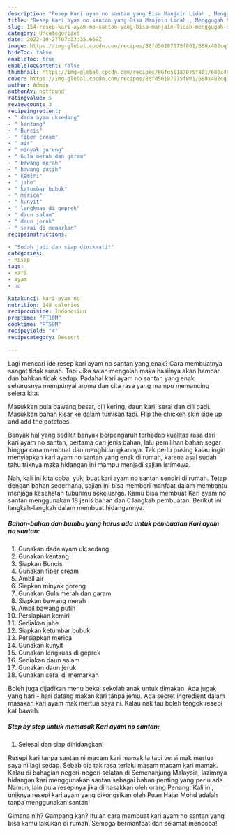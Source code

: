 ```yaml
---
description: "Resep Kari ayam no santan yang Bisa Manjain Lidah , Menggugah Selera"
title: "Resep Kari ayam no santan yang Bisa Manjain Lidah , Menggugah Selera"
slug: 154-resep-kari-ayam-no-santan-yang-bisa-manjain-lidah-menggugah-selera
category: Uncategorized
date: 2022-10-27T07:33:35.669Z
image: https://img-global.cpcdn.com/recipes/86fd56187075f801/680x482cq70/kari-ayam-no-santan-foto-resep-utama.jpg
hideToc: false
enableToc: true
enableTocContent: false
thumbnail: https://img-global.cpcdn.com/recipes/86fd56187075f801/680x482cq70/kari-ayam-no-santan-foto-resep-utama.jpg
cover: https://img-global.cpcdn.com/recipes/86fd56187075f801/680x482cq70/kari-ayam-no-santan-foto-resep-utama.jpg
author: Admin
authorAv: notfound
ratingvalue: 5
reviewcount: 3
recipeingredient:
- " dada ayam uksedang"
- " kentang"
- " Buncis"
- " fiber cream"
- " air"
- " minyak goreng"
- " Gula merah dan garam"
- " bawang merah"
- " bawang putih"
- " kemiri"
- " jahe"
- " ketumbar bubuk"
- " merica"
- " kunyit"
- " lengkuas di geprek"
- " daun salam"
- " daun jeruk"
- " serai di memarkan"
recipeinstructions:

- "Sudah jadi dan siap dinikmati!"
categories:
- Resep
tags:
- kari
- ayam
- no

katakunci: kari ayam no 
nutrition: 148 calories
recipecuisine: Indonesian
preptime: "PT10M"
cooktime: "PT59M"
recipeyield: "4"
recipecategory: Dessert

---
```



Lagi mencari ide resep kari ayam no santan yang enak? Cara membuatnya sangat tidak susah. Tapi Jika salah mengolah maka hasilnya akan hambar dan bahkan tidak sedap. Padahal kari ayam no santan yang enak seharusnya mempunyai aroma dan cita rasa yang mampu memancing selera kita.


Masukkan pula bawang besar, cili kering, daun kari, serai dan cili padi. Masukkan bahan kisar ke dalam tumisan tadi. Flip the chicken skin side up and add the potatoes.

Banyak hal yang sedikit banyak berpengaruh terhadap kualitas rasa dari kari ayam no santan, pertama dari jenis bahan, lalu pemilihan bahan segar hingga cara membuat dan menghidangkannya. Tak perlu pusing kalau ingin menyiapkan kari ayam no santan yang enak di rumah, karena asal sudah tahu triknya maka hidangan ini mampu menjadi sajian istimewa.


Nah, kali ini kita coba, yuk, buat kari ayam no santan sendiri di rumah. Tetap dengan bahan sederhana, sajian ini bisa memberi manfaat dalam membantu menjaga kesehatan tubuhmu sekeluarga. Kamu bisa membuat Kari ayam no santan menggunakan 18 jenis bahan dan 0 langkah pembuatan. Berikut ini langkah-langkah dalam membuat hidangannya.

<!--inarticleads1-->

##### Bahan-bahan dan bumbu yang harus ada untuk pembuatan Kari ayam no santan:

1. Gunakan  dada ayam uk.sedang
1. Gunakan  kentang
1. Siapkan  Buncis
1. Gunakan  fiber cream
1. Ambil  air
1. Siapkan  minyak goreng
1. Gunakan  Gula merah dan garam
1. Siapkan  bawang merah
1. Ambil  bawang putih
1. Persiapkan  kemiri
1. Sediakan  jahe
1. Siapkan  ketumbar bubuk
1. Persiapkan  merica
1. Gunakan  kunyit
1. Gunakan  lengkuas di geprek
1. Sediakan  daun salam
1. Gunakan  daun jeruk
1. Gunakan  serai di memarkan


Boleh juga dijadikan menu bekal sekolah anak untuk dimakan. Ada jugak yang hari - hari datang makan kari tanpa jemu. Ada secret ingredient dalam masakan kari ayam mak mertua saya ni. Kalau nak tau boleh tengok resepi kat bawah. 

<!--inarticleads2-->

##### Step by step untuk memasak Kari ayam no santan:


1. Selesai dan siap dihidangkan!

Resepi kari tanpa santan ni macam kari mamak la tapi versi mak mertua saya ni lagi sedap. Sebab dia tak rasa terlalu masam macam kari mamak. Kalau di bahagian negeri-negeri selatan di Semenanjung Malaysia, lazimnya hidangan kari menggunakan santan sebagai bahan penting yang perlu ada. Namun, lain pula resepinya jika dimasakkan oleh orang Penang. Kali ini, uniknya resepi kari ayam yang dikongsikan oleh Puan Hajar Mohd adalah tanpa menggunakan santan! 

Gimana nih? Gampang kan? Itulah cara membuat kari ayam no santan yang bisa kamu lakukan di rumah. Semoga bermanfaat dan selamat mencoba!
